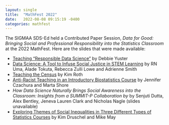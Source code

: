 ```yaml
---
layout: single
title:  "MathFest 2022"
date:   2022-08-08 09:15:19 -0400
categories: mathfest
---
```


The SIGMAA SDS-Ed held a Contributed Paper Session, *Data for Good: Bringing Social and Professional Responsibility into the Statistics Classroom* at the 2022 MathFest.  Here are the slides that were made available:

- [Teaching “Responsible Data Science”](/slides/mathfest2022/yuster.pdf) by Debbie Yuster
- [Data Science: A Tool to Infuse Social Justice in STEM Learning](/slides/mathfest2022/uma.pptx) by RN Uma, Alade Tokuta, Rebecca Zulli Lowe and Adrienne Smith
- [Teaching the Census](/slides/mathfest2022/roth.pdf) by Kim Roth
- [Anti-Racist Teaching in an Introductory Biostatistics Course](/slides/mathfest2022/czachura-shore.pdf) by Jennifer Czachura and Marta Shore
- *How Data Science Naturally Brings Social Awareness into the Classroom: Insights from a SUMMIT-P Collaboration by* by Senjuti Dutta, Alex Bentley, Jeneva Lauren Clark and Nicholas Nagle (slides unavailable)
- [Exploring Themes of Social Inequalities in Three Different Types of Statistics Courses](/slides/mathfest2022/druschel.pptx) by Kim Druschel and Mike May
